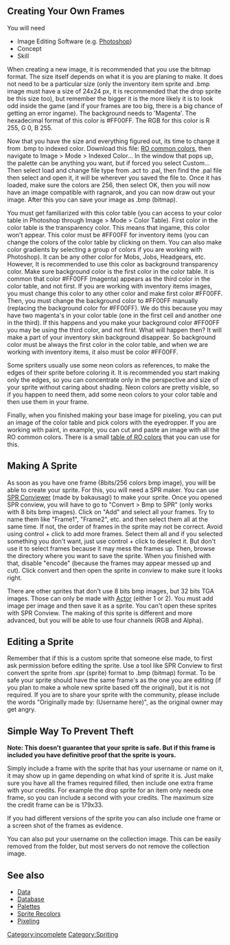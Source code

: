 ## Creating Your Own Frames

You will need

- Image Editing Software (e.g. [Photoshop](wikipedia:Adobe_Photoshop "wikilink"))
- Concept
- Skill

When creating a new image, it is recommended that you use the bitmap format. The size itself depends on what it is you
are planing to make. It does not need to be a particular size (only the inventory item sprite and .bmp image must have a
size of 24x24 px, it is recommended that the drop sprite be this size too), but remember the bigger it is the more
likely it is to look odd inside the game (and if your frames are too big, there is a big chance of getting an error
ingame). The background needs to 'Magenta'. The hexadecimal format of this color is \#FF00FF. The RGB for this color is
R 255, G 0, B 255.

Now that you have the size and everything figured out, its time to change it from .bmp to indexed color. Download this
file: [RO common colors](RO_Pixeling_Colors "wikilink"), then navigate to Image \> Mode \> Indexed Color... In the
window that pops up, the palette can be anything you want, but if forced you select Custom... Then select load and
change file type from .act to .pal, then find the .pal file then select and open it, it will be wherever you saved the
file to. Once it has loaded, make sure the colors are 256, then select OK, then you will now have an image compatible
with ragnarok, and you can now draw out your image. After this you can save your image as .bmp (bitmap).

You must get familiarized with this color table (you can access to your color table in Photoshop through Image \> Mode
\> Color Table). First color in the color table is the transparency color. This means that ingame, this color won't
appear. This color must be \#FF00FF for inventory items (you can change the colors of the color table by clicking on
them. You can also make color gradients by selecting a group of colors if you are working with Photoshop). It can be any
other color for Mobs, Jobs, Headgears, etc. However, It is recommended to use this color as background transparency
color. Make sure background color is the first color in the color table. It is common that color \#FF00FF (magenta)
appears as the third color in the color table, and not first. If you are working with inventory items images, you must
change this color to any other color and make first color \#FF00FF. Then, you must change the background color to
\#FF00FF manually (replacing the background color for \#FF00FF). We do this because you may have two magenta's in your
color table (one in the first cell and another one in the third). If this happens and you make your background color
\#FF00FF you may be using the third color, and not first. What will happen then? It will make a part of your inventory
skin background disappear. So background color must be always the first color in the color table, and when we are
working with inventory items, it also must be color \#FF00FF.

Some spriters usually use some neon colors as references, to make the edges of their sprite before coloring it. It is
recommended you start making only the edges, so you can concentrate only in the perspective and size of your sprite
without caring about shading. Neon colors are pretty visible, so if you happen to need them, add some neon colors to
your color table and then use them in your frame.

Finally, when you finished making your base image for pixeling, you can put an image of the color table and pick colors
with the eyedropper. If you are working with paint, in example, you can cut and paste an image with all the RO common
colors. There is a small [table of RO colors](http://www.divinero.net/devilevil/PixelingColorsTable.bmp) that you can
use for this.

## Making A Sprite

As soon as you have one frame (8bits/256 colors bmp image), you will be able to create your sprite. For this, you will
need a SPR maker. You can use [SPR Conviewer](http://www.divinero.net/devilevil/archivos/tools/SPRConviewer.rar) (made
by bakausagi) to make your sprite. Once you opened SPR conview, you will have to go to "Convert \> Bmp to SPR" (only
works with 8 bits bmp images). Click on "Add" and select all your frames. Try to name them like "Frame1", "Frame2", etc.
and then select them all at the same time. If not, the order of frames in the sprite may not be correct. Avoid using
control + click to add more frames. Select them all and if you selected something you don't want, just use control +
click to deselect it. But don't use it to select frames because it may mess the frames up. Then, browse the directory
where you want to save the sprite. When you finished with that, disable "encode" (because the frames may appear messed
up and cut). Click convert and then open the sprite in conview to make sure it looks right.

There are other sprites that don't use 8 bits bmp images, but 32 bits TGA images. Those can only be made with
[Actor](http://ratemyserver.net/index.php?page=download_tool) (either 1 or 2). You must add image per image and then
save it as a sprite. You can't open these sprites with SPR Conview. The making of this sprite is different and more
advanced, but you will be able to use four channels (RGB and Alpha).

## Editing a Sprite

Remember that if this is a custom sprite that someone else made, to first ask permission before editing the sprite. Use
a tool like SPR Conview to first convert the sprite from .spr (sprite) format to .bmp (bitmap) format. To be safe your
sprite should have the same frame's as the one you are editing (if you plan to make a whole new sprite based off the
original), but it is not required. If you are to share your sprite with the community, please include the words
"Originally made by: (Username here)", as the original owner may get angry.

## Simple Way To Prevent Theft

**Note: This doesn't guarantee that your sprite is safe. But if this frame is included you have definitive proof that
the sprite is yours.**

Simply include a frame with the sprite that has your username or name on it, it may show up in game depending on what
kind of sprite it is. Just make sure you have all the frames required filled, then include one extra frame with your
credits. For example the drop sprite for an item only needs one frame, so you can include a second with your credits.
The maximum size the credit frame can be is 179x33.

If you had different versions of the sprite you can also include one frame or a screen shot of the frames as evidence.

You can also put your username on the collection image. This can be easily removed from the folder, but most servers do
not remove the collection image.

## See also

- [Data](:Category:Data "wikilink")
- [Database](:Category:Database "wikilink")
- [Palettes](Palettes "wikilink")
- [Sprite Recolors](Sprite_Recolors "wikilink")
- [Pixeling](Pixeling "wikilink")

[Category:incomplete](Category:incomplete "wikilink") [Category:Spriting](Category:Spriting "wikilink")
